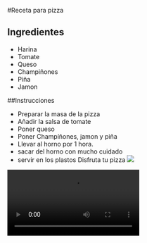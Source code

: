 #Receta para pizza
## Ingredientes
* Harina
* Tomate
* Queso
* Champiñones
* Piña
* Jamon

##Instrucciones
* Preparar la masa de la pizza
* Añadir la salsa de tomate
* Poner queso
* Poner Champíñones, jamon y piña
* Llevar al horno por 1 hora.
* sacar del horno con mucho cuidado
* servir en los plastos
Disfruta tu pizza
![ ](https://i.blogs.es/18ae6a/pizza-jamon-champinones/1366_2000.jpg)


![ ](https://i.gifer.com/4V4f.mp4)


